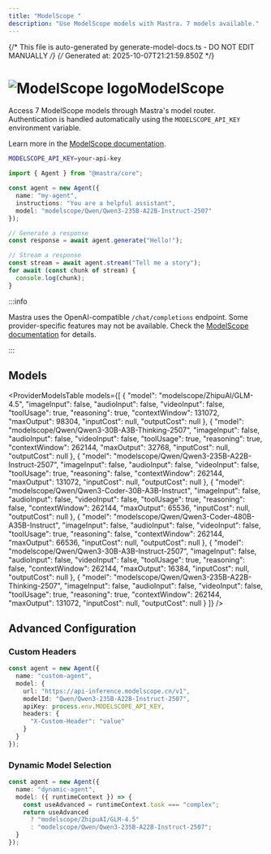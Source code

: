 ```yaml
---
title: "ModelScope "
description: "Use ModelScope models with Mastra. 7 models available."
---
```


{/* This file is auto-generated by generate-model-docs.ts - DO NOT EDIT MANUALLY */}
{/* Generated at: 2025-10-07T21:21:59.850Z */}

# <img src="https://models.dev/logos/modelscope.svg" alt="ModelScope logo" className="inline w-8 h-8 mr-2 align-middle dark:invert dark:brightness-0 dark:contrast-200" />ModelScope

Access 7 ModelScope models through Mastra's model router. Authentication is handled automatically using the `MODELSCOPE_API_KEY` environment variable.

Learn more in the [ModelScope documentation](https://modelscope.cn/docs/model-service/API-Inference/intro).

```bash
MODELSCOPE_API_KEY=your-api-key
```

```typescript
import { Agent } from "@mastra/core";

const agent = new Agent({
  name: "my-agent",
  instructions: "You are a helpful assistant",
  model: "modelscope/Qwen/Qwen3-235B-A22B-Instruct-2507"
});

// Generate a response
const response = await agent.generate("Hello!");

// Stream a response
const stream = await agent.stream("Tell me a story");
for await (const chunk of stream) {
  console.log(chunk);
}
```

:::info

Mastra uses the OpenAI-compatible `/chat/completions` endpoint. Some provider-specific features may not be available. Check the [ModelScope documentation](https://modelscope.cn/docs/model-service/API-Inference/intro) for details.

:::

## Models

<ProviderModelsTable 
  models={[
  {
    "model": "modelscope/ZhipuAI/GLM-4.5",
    "imageInput": false,
    "audioInput": false,
    "videoInput": false,
    "toolUsage": true,
    "reasoning": true,
    "contextWindow": 131072,
    "maxOutput": 98304,
    "inputCost": null,
    "outputCost": null
  },
  {
    "model": "modelscope/Qwen/Qwen3-30B-A3B-Thinking-2507",
    "imageInput": false,
    "audioInput": false,
    "videoInput": false,
    "toolUsage": true,
    "reasoning": true,
    "contextWindow": 262144,
    "maxOutput": 32768,
    "inputCost": null,
    "outputCost": null
  },
  {
    "model": "modelscope/Qwen/Qwen3-235B-A22B-Instruct-2507",
    "imageInput": false,
    "audioInput": false,
    "videoInput": false,
    "toolUsage": true,
    "reasoning": false,
    "contextWindow": 262144,
    "maxOutput": 131072,
    "inputCost": null,
    "outputCost": null
  },
  {
    "model": "modelscope/Qwen/Qwen3-Coder-30B-A3B-Instruct",
    "imageInput": false,
    "audioInput": false,
    "videoInput": false,
    "toolUsage": true,
    "reasoning": false,
    "contextWindow": 262144,
    "maxOutput": 65536,
    "inputCost": null,
    "outputCost": null
  },
  {
    "model": "modelscope/Qwen/Qwen3-Coder-480B-A35B-Instruct",
    "imageInput": false,
    "audioInput": false,
    "videoInput": false,
    "toolUsage": true,
    "reasoning": false,
    "contextWindow": 262144,
    "maxOutput": 66536,
    "inputCost": null,
    "outputCost": null
  },
  {
    "model": "modelscope/Qwen/Qwen3-30B-A3B-Instruct-2507",
    "imageInput": false,
    "audioInput": false,
    "videoInput": false,
    "toolUsage": true,
    "reasoning": false,
    "contextWindow": 262144,
    "maxOutput": 16384,
    "inputCost": null,
    "outputCost": null
  },
  {
    "model": "modelscope/Qwen/Qwen3-235B-A22B-Thinking-2507",
    "imageInput": false,
    "audioInput": false,
    "videoInput": false,
    "toolUsage": true,
    "reasoning": true,
    "contextWindow": 262144,
    "maxOutput": 131072,
    "inputCost": null,
    "outputCost": null
  }
]}
/>

## Advanced Configuration

### Custom Headers

```typescript
const agent = new Agent({
  name: "custom-agent",
  model: {
    url: "https://api-inference.modelscope.cn/v1",
    modelId: "Qwen/Qwen3-235B-A22B-Instruct-2507",
    apiKey: process.env.MODELSCOPE_API_KEY,
    headers: {
      "X-Custom-Header": "value"
    }
  }
});
```

### Dynamic Model Selection

```typescript
const agent = new Agent({
  name: "dynamic-agent",
  model: ({ runtimeContext }) => {
    const useAdvanced = runtimeContext.task === "complex";
    return useAdvanced 
      ? "modelscope/ZhipuAI/GLM-4.5"
      : "modelscope/Qwen/Qwen3-235B-A22B-Instruct-2507";
  }
});
```
